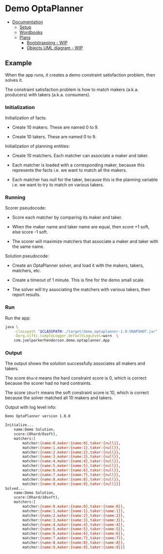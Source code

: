 # Demo OptaPlanner

* [Documentation](doc/)
  * [Setup](doc/setup.md)
  * [Wordbooks](doc/wordbooks/README.md)
  * [Plans](doc/plans/)
    * [Bootstrapping - WIP](doc/plans/bootstrapping.md)
    * [Objects UML diagram - WIP](doc/plans/objects.png)

## Example

When the app runs, it creates a demo constraint satisfaction problem, then solves it.

The constraint satisfaction problem is how to match makers (a.k.a. producers) with takers (a.k.a. consumers). 


### Initialization

Initialization of facts:

  * Create 10 makers. These are named 0 to 9.

  * Create 10 takers. These are named 0 to 9.

Initialization of planning entities:

  * Create 10 matchers. Each matcher can associate a maker and taker.

  * Each matcher is loaded with a corresponding maker, because this represents the facts i.e. we want to match all the makers.
  
  * Each matcher has null for the taker, because this is the planning variable i.e. we want to try to match on various takers.


### Running

Scorer pseudocode:

  * Score each matcher by comparing its maker and taker.
  
  * When the maker name and taker name are equal, then score +1 soft, else score -1 soft.

  * The scorer will maximize matchers that associate a maker and taker with the same name.

Solution pseudocode:

  * Create an OptaPlanner solver, and load it with the makers, takers, matchers, etc.

  * Create a timeout of 1 minute. This is fine for the demo small scale.

  * The solver will try associating the matchers with various takers, then report results.


### Run

Run the app:

```sh
java \
    -classpath "$CLASSPATH:./target/demo_optaplanner-1.0-SNAPSHOT.jar" \
    -Dorg.slf4j.simpleLogger.defaultLogLevel=warn  \
    com.joelparkerhenderson.demo.optaplanner.App
```

### Output

The output shows the solution successfully associates all makers and takers.

The score `0hard` means the hard constraint score is 0, which is correct because the scorer had no hard contraints.

The score `10soft` means the soft constraint score is 10, which is correct because the solver matched all 10 makers and takers.

Output with log level info:

```sh
Demo OptaPlanner version 1.0.0

Initialize...
    name:Demo Solution,
    score:(0hard/0soft),
    matchers:[
        matcher:{name:0,maker:{name:0},taker:{null}},
        matcher:{name:1,maker:{name:1},taker:{null}},
        matcher:{name:2,maker:{name:2},taker:{null}},
        matcher:{name:3,maker:{name:3},taker:{null}},
        matcher:{name:4,maker:{name:4},taker:{null}},
        matcher:{name:5,maker:{name:5},taker:{null}},
        matcher:{name:6,maker:{name:6},taker:{null}},
        matcher:{name:7,maker:{name:7},taker:{null}},
        matcher:{name:8,maker:{name:8},taker:{null}},
        matcher:{name:9,maker:{name:9},taker:{null}}]
Solved...
    name:Demo Solution,
    score:(0hard/10soft),
    matchers:[
        matcher:{name:0,maker:{name:0},taker:{name:0}},
        matcher:{name:1,maker:{name:1},taker:{name:1}},
        matcher:{name:2,maker:{name:2},taker:{name:2}},
        matcher:{name:3,maker:{name:3},taker:{name:3}},
        matcher:{name:4,maker:{name:4},taker:{name:4}},
        matcher:{name:5,maker:{name:5},taker:{name:5}},
        matcher:{name:6,maker:{name:6},taker:{name:6}},
        matcher:{name:7,maker:{name:7},taker:{name:7}},
        matcher:{name:8,maker:{name:8},taker:{name:8}},
        matcher:{name:9,maker:{name:9},taker:{name:9}}]
```
